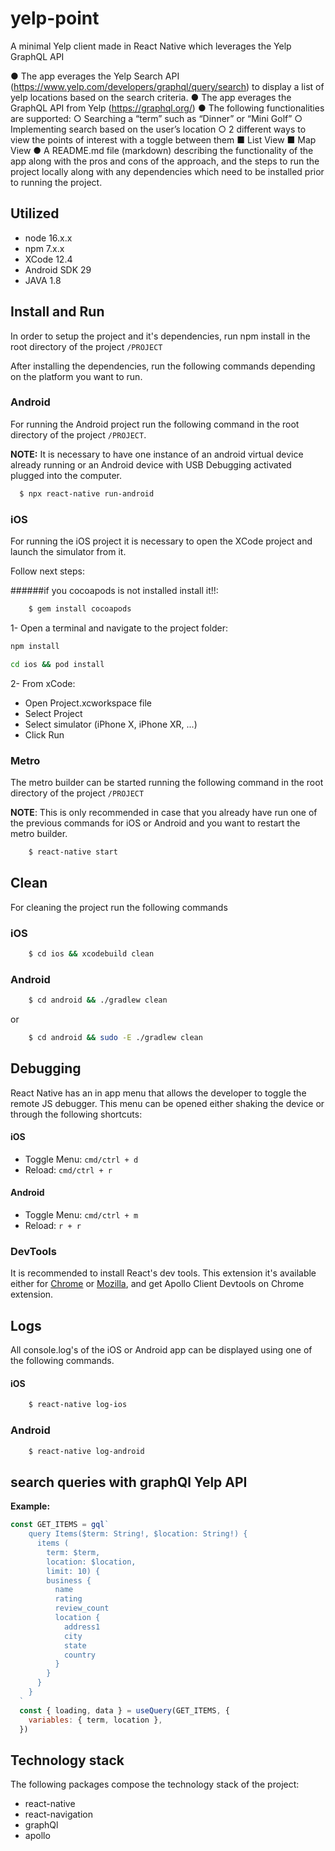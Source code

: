 # yelp-point
A minimal Yelp client made in React Native which leverages the Yelp GraphQL API

● The app everages the Yelp Search API 
(https://www.yelp.com/developers/graphql/query/search) to display a list of yelp locations based on the search criteria. 
● The app everages the GraphQL API from Yelp (https://graphql.org/) 
● The following functionalities are supported: 
○ Searching a “term” such as “Dinner” or “Mini Golf” 
○ Implementing search based on the user’s location
○ 2 different ways to view the points of interest with a toggle between them 
■ List View 
■ Map View 
● A README.md file (markdown) describing the functionality of the app along with the pros and cons of the approach, and the steps to run the project locally along with any dependencies which need to be installed prior to running the project. 

## Utilized

- node 16.x.x
- npm 7.x.x
- XCode 12.4
- Android SDK 29
- JAVA 1.8

## Install and Run

In order to setup the project and it's dependencies, run npm install in the root directory of the project `/PROJECT`

After installing the dependencies, run the following commands depending on the platform you want to run.

### Android

For running the Android project run the following command in the root directory of the project `/PROJECT`.

**NOTE:** It is necessary to have one instance of an android virtual device already running or an Android device with USB Debugging activated plugged into the computer.

```bash
  $ npx react-native run-android
```

### iOS

For running the iOS project it is necessary to open the XCode project and launch the simulator from it.

Follow next steps:

######if you cocoapods is not installed install it!!:

```bash
	$ gem install cocoapods
```

1- Open a terminal and navigate to the project folder:

```bash
npm install
```

```bash
cd ios && pod install
```

2- From xCode:

- Open Project.xcworkspace file
- Select Project 
- Select simulator (iPhone X, iPhone XR, ...)
- Click Run

### Metro

The metro builder can be started running the following command in the root directory of the project `/PROJECT`

**NOTE**: This is only recommended in case that you already have run one of the previous commands for iOS or Android and you want to restart the metro builder.

```bash
	$ react-native start
```

## Clean

For cleaning the project run the following commands

### iOS

```bash
	$ cd ios && xcodebuild clean
```

### Android

```bash
	$ cd android && ./gradlew clean
```

or

```bash
	$ cd android && sudo -E ./gradlew clean
```

## Debugging

React Native has an in app menu that allows the developer to toggle the remote JS debugger. This menu can be opened either shaking the device or through the following shortcuts:

#### iOS

- Toggle Menu: `cmd/ctrl + d`
- Reload: `cmd/ctrl + r`

#### Android

- Toggle Menu: `cmd/ctrl + m`
- Reload: `r + r`

### DevTools

It is recommended to install React's dev tools. This extension it's available either for [Chrome](https://chrome.google.com/webstore/detail/react-developer-tools/fmkadmapgofadopljbjfkapdkoienihi) or [Mozilla](https://addons.mozilla.org/es/firefox/addon/react-devtools/), and get Apollo Client Devtools on Chrome extension.

## Logs

All console.log's of the iOS or Android app can be displayed using one of the following commands.

#### iOS

```bash
	$ react-native log-ios
```

### Android

```bash
	$ react-native log-android
```

## search queries with graphQl Yelp API


**Example:**

``` javascript
const GET_ITEMS = gql`
    query Items($term: String!, $location: String!) {
      items (
        term: $term,
        location: $location,
        limit: 10) {
        business {
          name
          rating
          review_count
          location {
            address1
            city
            state
            country
          }
        }
      }
    }
  `
  const { loading, data } = useQuery(GET_ITEMS, {
    variables: { term, location },
  })
```

## Technology stack

The following packages compose the technology stack of the project:

- react-native
- react-navigation
- graphQl
- apollo